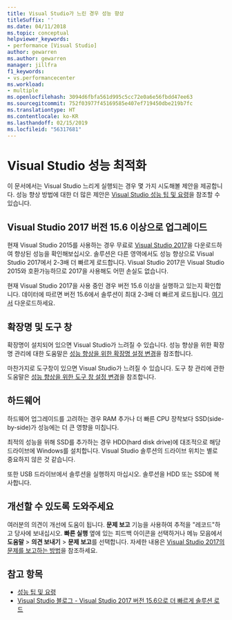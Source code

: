 ```yaml
---
title: Visual Studio가 느린 경우 성능 향상
titleSuffix: ''
ms.date: 04/11/2018
ms.topic: conceptual
helpviewer_keywords:
- performance [Visual Studio]
author: gewarren
ms.author: gewarren
manager: jillfra
f1_keywords:
- vs.performancecenter
ms.workload:
- multiple
ms.openlocfilehash: 3094d6fbfa561d995c5cc72e0a6e56fbdd47ee63
ms.sourcegitcommit: 752f03977f45169585e407ef719450dbe219b7fc
ms.translationtype: HT
ms.contentlocale: ko-KR
ms.lasthandoff: 02/15/2019
ms.locfileid: "56317681"
---
```

# <a name="optimize-visual-studio-performance"></a>Visual Studio 성능 최적화

이 문서에서는 Visual Studio 느리게 실행되는 경우 몇 가지 시도해볼 제안을 제공합니다. 성능 향상 방법에 대한 더 많은 제안은 [Visual Studio 성능 팁 및 요령](../ide/visual-studio-performance-tips-and-tricks.md)을 참조할 수 있습니다.

## <a name="upgrade-to-visual-studio-2017-version-156-or-later"></a>Visual Studio 2017 버전 15.6 이상으로 업그레이드

현재 Visual Studio 2015를 사용하는 경우 무료로 [Visual Studio 2017](https://visualstudio.microsoft.com/downloads/?utm_medium=microsoft&utm_source=docs.microsoft.com&utm_campaign=inline+link&utm_content=download+vs2017)을 다운로드하여 향상된 성능을 확인해보십시오. 솔루션은 다른 영역에서도 성능 향상으로 Visual Studio 2017에서 2-3배 더 빠르게 로드합니다. Visual Studio 2017은 Visual Studio 2015와 호환가능하므로 2017을 사용해도 어떤 손실도 없습니다.

현재 Visual Studio 2017을 사용 중인 경우 버전 15.6 이상을 실행하고 있는지 확인합니다. 데이터에 따르면 버전 15.6에서 솔루션이 최대 2-3배 더 빠르게 로드됩니다. [여기서](https://visualstudio.microsoft.com/downloads/?utm_medium=microsoft&utm_source=docs.microsoft.com&utm_campaign=button+cta&utm_content=download+vs2017) 다운로드하세요.

## <a name="extensions-and-tool-windows"></a>확장명 및 도구 창

확장명이 설치되어 있으면 Visual Studio가 느려질 수 있습니다. 성능 향상을 위한 확장명 관리에 대한 도움말은 [성능 향상을 위한 확장명 설정 변경](../ide/optimize-visual-studio-startup-time.md#extensions)을 참조합니다.

마찬가지로 도구창이 있으면 Visual Studio가 느려질 수 있습니다. 도구 창 관리에 관한 도움말은 [성능 향상을 위한 도구 창 설정 변경](../ide/optimize-visual-studio-startup-time.md#tool-windows)을 참조합니다.

## <a name="hardware"></a>하드웨어

하드웨어 업그레이드를 고려하는 경우 RAM 추가나 더 빠른 CPU 장착보다 SSD(side-by-side)가 성능에는 더 큰 영향을 미칩니다.

최적의 성능을 위해 SSD를 추가하는 경우 HDD(hard disk drive)에 대조적으로 해당 드라이브에 Windows를 설치합니다. Visual Studio 솔루션의 드라이브 위치는 별로 중요하지 않은 것 같습니다.

또한 USB 드라이브에서 솔루션을 실행하지 마십시오. 솔루션을 HDD 또는 SSD에 복사합니다.

## <a name="help-us-improve"></a>개선할 수 있도록 도와주세요

여러분의 의견이 개선에 도움이 됩니다. **문제 보고** 기능을 사용하여 추적을 "레코드"하고 당사에 보내십시오. **빠른 실행** 옆에 있는 피드백 아이콘을 선택하거나 메뉴 모음에서 **도움말** > **의견 보내기** > **문제 보고**를 선택합니다. 자세한 내용은 [Visual Studio 2017의 문제를 보고하는 방법](../ide/how-to-report-a-problem-with-visual-studio-2017.md)을 참조하세요.

## <a name="see-also"></a>참고 항목

- [성능 팁 및 요령](../ide/visual-studio-performance-tips-and-tricks.md)
- [Visual Studio 블로그 - Visual Studio 2017 버전 15.6으로 더 빠르게 솔루션 로드](https://devblogs.microsoft.com/visualstudio/load-solutions-faster-with-visual-studio-2017-version-15-6/)
